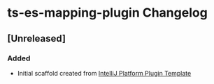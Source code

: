 <!-- Keep a Changelog guide -> https://keepachangelog.com -->

# ts-es-mapping-plugin Changelog

## [Unreleased]
### Added
- Initial scaffold created from [IntelliJ Platform Plugin Template](https://github.com/JetBrains/intellij-platform-plugin-template)
